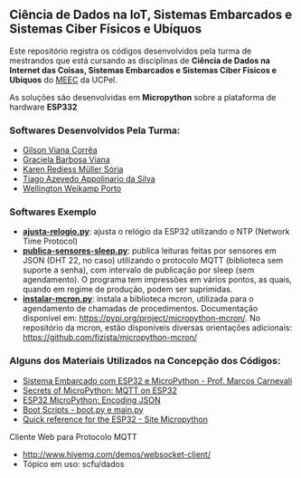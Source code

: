 ## Ciência de Dados na IoT, Sistemas Embarcados e Sistemas Ciber Físicos e Ubíquos ##

Este repositório registra os códigos desenvolvidos pela turma de mestrandos que está cursando as disciplinas de **Ciência de Dados na Internet das Coisas, Sistemas Embarcados e Sistemas Ciber Físicos e Ubíquos** do [MEEC](https://pos.ucpel.edu.br/ppgeec/) da UCPel.

As soluções são desenvolvidas em **Micropython** sobre a plataforma de hardware **ESP332**

### Softwares Desenvolvidos Pela Turma: ###

* [Gilson Viana Corrêa](https://github.com/adenauery/CD-SCFU-SE/tree/main/Gilson_Viana_Correa)
* [Graciela Barbosa Viana](https://github.com/adenauery/CD-SCFU-SE/tree/main/Graciela_Barbosa_Viana)
* [Karen Rediess Müller Sória](https://github.com/adenauery/CD-SCFU-SE/tree/main/Karen_Rediess_Muller_Soria)
* [Tiago Azevedo Appolinario da Silva](https://github.com/adenauery/CD-SCFU-SE/tree/main/Tiago_Azevedo_Appolinario_da_Silva)
* [Wellington Weikamp Porto](https://github.com/adenauery/Micropython/tree/main/Wellington_Weicamp_Porto)


### Softwares Exemplo ###

  * **[ajusta-relogio.py](https://github.com/adenauery/micropython/blob/main/ajusta-relogio.py)**: ajusta o relógio da ESP32 utilizando o NTP (Network Time Protocol)
  * **[publica-sensores-sleep.py](https://github.com/adenauery/micropython/blob/main/publica-sensores-sleep.py)**: publica leituras feitas por sensores em JSON (DHT 22, no caso) utilizando o protocolo MQTT (biblioteca sem suporte a senha), com intervalo de publicação por sleep (sem agendamento). O programa tem impressões em vários pontos, as quais, quando em regime de produção, podem ser suprimidas.
  * **[instalar-mcron.py](https://github.com/adenauery/micropython/blob/main/instalar-mcron.py)**: instala a biblioteca mcron, utilizada para o agendamento de chamadas de procedimentos. Documentação disponível em: https://pypi.org/project/micropython-mcron/. No repositório da mcron, estão disponíveis diversas orientações adicionais: https://github.com/fizista/micropython-mcron/

### Alguns dos Materiais Utilizados na Concepção dos Códigos: ###
  
  * [Sistema Embarcado com ESP32 e MicroPython - Prof. Marcos Carnevali](https://www.youtube.com/playlist?list=PLCcdteC1rwSFvJnUoe0DfORHv4p_1EFps)
  * [Secrets of MicroPython: MQTT on ESP32](https://bhave.sh/micropython-mqtt/)
  * [ESP32 MicroPython: Encoding JSON](https://techtutorialsx.com/2017/05/27/esp32-micropython-encoding-json/)
  * [Boot Scripts - boot.py e main.py](https://learn.adafruit.com/micropython-basics-load-files-and-run-code/boot-scripts)
  * [Quick reference for the ESP32 - Site Micropython](https://docs.micropython.org/en/latest/esp32/quickref.html)
  
  
Cliente Web para Protocolo MQTT
  * http://www.hivemq.com/demos/websocket-client/
  * Tópico em uso: scfu/dados
